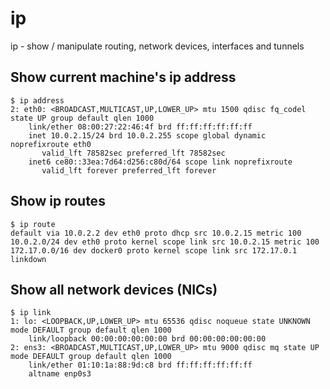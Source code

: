 # ip

ip - show / manipulate routing, network devices, interfaces and tunnels

## Show current machine's ip address
```
$ ip address
2: eth0: <BROADCAST,MULTICAST,UP,LOWER_UP> mtu 1500 qdisc fq_codel state UP group default qlen 1000
    link/ether 08:00:27:22:46:4f brd ff:ff:ff:ff:ff:ff
    inet 10.0.2.15/24 brd 10.0.2.255 scope global dynamic noprefixroute eth0
       valid_lft 78582sec preferred_lft 78582sec
    inet6 ce80::33ea:7d64:d256:c80d/64 scope link noprefixroute
       valid_lft forever preferred_lft forever
```

## Show ip routes
```
$ ip route
default via 10.0.2.2 dev eth0 proto dhcp src 10.0.2.15 metric 100
10.0.2.0/24 dev eth0 proto kernel scope link src 10.0.2.15 metric 100
172.17.0.0/16 dev docker0 proto kernel scope link src 172.17.0.1 linkdown
```

## Show all network devices (NICs)
```
$ ip link
1: lo: <LOOPBACK,UP,LOWER_UP> mtu 65536 qdisc noqueue state UNKNOWN mode DEFAULT group default qlen 1000
    link/loopback 00:00:00:00:00:00 brd 00:00:00:00:00:00
2: ens3: <BROADCAST,MULTICAST,UP,LOWER_UP> mtu 9000 qdisc mq state UP mode DEFAULT group default qlen 1000
    link/ether 01:10:1a:88:9d:c8 brd ff:ff:ff:ff:ff:ff
    altname enp0s3
```
